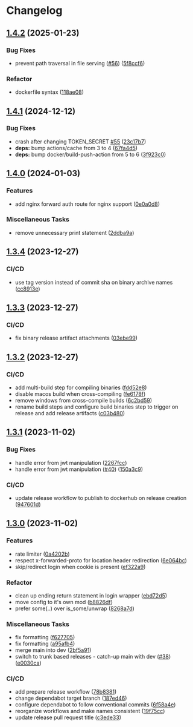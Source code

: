 # Changelog

## [1.4.2](https://github.com/nosduco/nforwardauth/compare/v1.4.1...v1.4.2) (2025-01-23)


### Bug Fixes

* prevent path traversal in file serving ([#56](https://github.com/nosduco/nforwardauth/issues/56)) ([5f8ccf6](https://github.com/nosduco/nforwardauth/commit/5f8ccf60366b79983cab90cdc37b1205f5eddeb4))


### Refactor

* dockerfile syntax ([118ae08](https://github.com/nosduco/nforwardauth/commit/118ae082ee1cd1825bf824157fc854a7fda37442))

## [1.4.1](https://github.com/nosduco/nforwardauth/compare/v1.4.0...v1.4.1) (2024-12-12)


### Bug Fixes

* crash after changing TOKEN_SECRET [#55](https://github.com/nosduco/nforwardauth/issues/55) ([23c17b7](https://github.com/nosduco/nforwardauth/commit/23c17b7856ac7c5c55ea1e0ef5a84f86dbb3b053))
* **deps:** bump actions/cache from 3 to 4 ([67fa4d5](https://github.com/nosduco/nforwardauth/commit/67fa4d597fa91ad816fa02fd81a89c4790b3f743))
* **deps:** bump docker/build-push-action from 5 to 6 ([3f923c0](https://github.com/nosduco/nforwardauth/commit/3f923c046faf7e47f200829198b0f48208cfbfd2))

## [1.4.0](https://github.com/nosduco/nforwardauth/compare/v1.3.4...v1.4.0) (2024-01-03)


### Features

* add nginx forward auth route for nginx support ([0e0a0d8](https://github.com/nosduco/nforwardauth/commit/0e0a0d8813cd1a6483493cb2b48e21eb1d3ffb98))


### Miscellaneous Tasks

* remove unnecessary print statement ([2ddba9a](https://github.com/nosduco/nforwardauth/commit/2ddba9a29f4acba764fb536c1817992d50001362))

## [1.3.4](https://github.com/nosduco/nforwardauth/compare/v1.3.3...v1.3.4) (2023-12-27)


### CI/CD

* use tag version instead of commit sha on binary archive names ([cc8913e](https://github.com/nosduco/nforwardauth/commit/cc8913eceb2042b80bd650080703659065e96212))

## [1.3.3](https://github.com/nosduco/nforwardauth/compare/v1.3.2...v1.3.3) (2023-12-27)


### CI/CD

* fix binary release artifact attachments ([03ebe99](https://github.com/nosduco/nforwardauth/commit/03ebe99c8523c22d75ba673bda519bfbff685426))

## [1.3.2](https://github.com/nosduco/nforwardauth/compare/v1.3.1...v1.3.2) (2023-12-27)


### CI/CD

* add multi-build step for compiling binaries ([fdd52e8](https://github.com/nosduco/nforwardauth/commit/fdd52e8ab2474de22e4b250ee5c097b5af7561d0))
* disable macos build when cross-compiling ([fe6178f](https://github.com/nosduco/nforwardauth/commit/fe6178f333c89adb9c7e2f186a3448346810869d))
* remove windows from cross-compile builds ([6c2bd59](https://github.com/nosduco/nforwardauth/commit/6c2bd594119997e04704e350593cddbeaf4ff922))
* rename build steps and configure build binaries step to trigger on release and add release artifacts ([c03b480](https://github.com/nosduco/nforwardauth/commit/c03b48090f965cc4903d0b17b0dffaac1bf733bc))

## [1.3.1](https://github.com/nosduco/nforwardauth/compare/v1.3.0...v1.3.1) (2023-11-02)


### Bug Fixes

* handle error from jwt manipulation ([2267fcc](https://github.com/nosduco/nforwardauth/commit/2267fcc22590da41782a38c4c56e0fd9c79db086))
* handle error from jwt manipulation ([#40](https://github.com/nosduco/nforwardauth/issues/40)) ([150a3c9](https://github.com/nosduco/nforwardauth/commit/150a3c9995935b1d14096bfeb6df2d7a78f743e1))


### CI/CD

* update release workflow to publish to dockerhub on release creation ([947601d](https://github.com/nosduco/nforwardauth/commit/947601dbb4b17207b8bd53a99060f5e6f2a5a150))

## [1.3.0](https://github.com/nosduco/nforwardauth/compare/v1.2.2...v1.3.0) (2023-11-02)


### Features

* rate limiter ([0a4202b](https://github.com/nosduco/nforwardauth/commit/0a4202b0d2dfcc25c7bf7dbec2168b54ef200f79))
* respect x-forwarded-proto for location header redirection ([6e064bc](https://github.com/nosduco/nforwardauth/commit/6e064bc77a5d2aaf6584984ebaf9ad543910d2fc))
* skip/redirect login when cookie is present ([ef322a9](https://github.com/nosduco/nforwardauth/commit/ef322a91b410d4b134c1af94b5efaa9513281aa1))


### Refactor

* clean up ending return statement in login wrapper ([ebd72d5](https://github.com/nosduco/nforwardauth/commit/ebd72d5ece7edf0203313a4498dd4af25dfb2d1b))
* move config to it's own mod ([b8826df](https://github.com/nosduco/nforwardauth/commit/b8826df2b8ca470b3c3bf8bb59997e16c681636f))
* prefer some(..) over is_some/unwrap ([8268a7d](https://github.com/nosduco/nforwardauth/commit/8268a7d22954bb66008ce84f3747249aeab00516))


### Miscellaneous Tasks

* fix formatting ([f627705](https://github.com/nosduco/nforwardauth/commit/f627705c91ce41c3f44b34222494425213c76783))
* fix formatting ([a95afb4](https://github.com/nosduco/nforwardauth/commit/a95afb4a44e44473ddf8bf08bacc2c285769c5fe))
* merge main into dev ([2bf5a91](https://github.com/nosduco/nforwardauth/commit/2bf5a9172445d4a858bb415e6c0c5fff9331b643))
* switch to trunk based releases - catch-up main with dev ([#38](https://github.com/nosduco/nforwardauth/issues/38)) ([e0030ca](https://github.com/nosduco/nforwardauth/commit/e0030ca5c36813b1eba58a2b995b5f5db263f1a8))


### CI/CD

* add prepare release workflow ([78b8381](https://github.com/nosduco/nforwardauth/commit/78b838168d1843e7a0bfcce58fd3c9e03d706497))
* change dependabot target branch ([187ed46](https://github.com/nosduco/nforwardauth/commit/187ed46696694f2764c1661efadc8151ae164041))
* configure dependabot to follow conventional commits ([6f58a4e](https://github.com/nosduco/nforwardauth/commit/6f58a4e6ebdac94666d40441102025d74715f5af))
* reorganize workflows and make names consistent ([19f75cc](https://github.com/nosduco/nforwardauth/commit/19f75cc36f51370a54689118d15cde7b644a112a))
* update release pull request title ([c3ede33](https://github.com/nosduco/nforwardauth/commit/c3ede331e840ba43145b42bbf2db0ac53d63c763))
